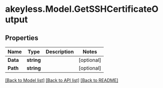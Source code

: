# akeyless.Model.GetSSHCertificateOutput

## Properties

Name | Type | Description | Notes
------------ | ------------- | ------------- | -------------
**Data** | **string** |  | [optional] 
**Path** | **string** |  | [optional] 

[[Back to Model list]](../README.md#documentation-for-models) [[Back to API list]](../README.md#documentation-for-api-endpoints) [[Back to README]](../README.md)

